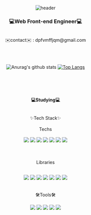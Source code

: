 <div align="center">

![header](https://capsule-render.vercel.app/api?type=waving&color=1572A1&height=300&section=header&text=yousunzoo&fontSize=80)
<br />
<h3>💻Web Front-end Engineer💻</h3>
<br />
✉️contact✉️ : dpfvmffjqm@gmail.com

<br /><br />

![Anurag's github stats](https://github-readme-stats.vercel.app/api?username=yousunzoo&show_icons=true&theme=buefy)
[![Top Langs](https://github-readme-stats.vercel.app/api/top-langs/?username=yousunzoo&layout=compact)](https://github.com/anuraghazra/github-readme-stats)
<br />
<br />
<br />
<br /><br />
<br />
  <b>💻Studying💻</b><br /><br />
 <br />
  ✨Tech Stack✨<br /><br />
  Techs<br /><br />
<img src="https://img.shields.io/badge/HTML5-e34c26?style=flat-square&logo=HTML5&logoColor=ffffff"/>
<img src="https://img.shields.io/badge/CSS3-1572B6?style=flat-square&logo=CSS3&logoColor=ffffff"/>
<img src="https://img.shields.io/badge/Javascript-F7DF1E?style=flat-square&logo=javascript&logoColor=ffffff"/>
<img src="https://img.shields.io/badge/React-61DAFB?style=flat-square&logo=react&logoColor=ffffff"/>
<img src="https://img.shields.io/badge/Next.Js-000000?style=flat-square&logo=nextdotjs&logoColor=ffffff"/>
<img src="https://img.shields.io/badge/Typescript-3178C6?style=flat-square&logo=typescript&logoColor=ffffff"/>
<img src="https://img.shields.io/badge/Node.Js-339933?style=flat-square&logo=nodedotjs&logoColor=ffffff"/>
  <br /><br /><br /><br />
  Libraries<br /><br />
  
<img src="https://img.shields.io/badge/reactrouter-CA4245?style=flat-square&logo=reactrouter&logoColor=ffffff"/>
<img src="https://img.shields.io/badge/Sass-CC6699?style=flat-square&logo=sass&logoColor=ffffff"/>
<img src="https://img.shields.io/badge/reacthookform-EC5990?style=flat-square&logo=reacthookform&logoColor=ffffff"/>
<img src="https://img.shields.io/badge/styledcomponents-DB7093?style=flat-square&logo=styledcomponents&logoColor=ffffff"/>
<img src="https://img.shields.io/badge/tailwindcss-06B6D4?style=flat-square&logo=tailwindcss&logoColor=ffffff"/>
<img src="https://img.shields.io/badge/Redux-764ABC?style=flat-square&logo=redux&logoColor=ffffff"/>
<img src="https://img.shields.io/badge/ReactQuery-FF4154?style=flat-square&logo=reactquery&logoColor=ffffff"/>

<br />
<br />
<br />
  🛠️Tools🛠️<br /><br />
<img src="https://img.shields.io/badge/Figma-F24E1E?style=flat-square&logo=Figma&logoColor=ffffff"/>
<img src="https://img.shields.io/badge/Visual Studio Code-007ACC?style=flat-square&logo=visualstudiocode&logoColor=ffffff"/>
<img src="https://img.shields.io/badge/GitHub-181717?style=flat-square&logo=github&logoColor=ffffff"/>
<img src="https://img.shields.io/badge/Photoshop-31A8FF?style=flat-square&logo=adobephotoshop&logoColor=ffffff"/>
<img src="https://img.shields.io/badge/Illustrator-FF9A00?style=flat-square&logo=adobeillustrator&logoColor=ffffff"/>
<br />
<br />
<br />

</div>
